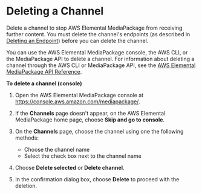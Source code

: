 # Deleting a Channel<a name="channels-delete"></a>

Delete a channel to stop AWS Elemental MediaPackage from receiving further content\. You must delete the channel's endpoints \(as described in [Deleting an Endpoint](endpoints-delete.md)\) before you can delete the channel\.

You can use the AWS Elemental MediaPackage console, the AWS CLI, or the MediaPackage API to delete a channel\. For information about deleting a channel through the AWS CLI or MediaPackage API, see the [AWS Elemental MediaPackage API Reference](http://docs.aws.amazon.com/mediapackage/latest/apireference/)\.

**To delete a channel \(console\)**

1. Open the AWS Elemental MediaPackage console at [https://console\.aws\.amazon\.com/mediapackage/](https://console.aws.amazon.com/mediapackage/)\.

1. If the **Channels** page doesn't appear, on the AWS Elemental MediaPackage home page, choose **Skip and go to console**\. 

1. On the **Channels** page, choose the channel using one the following methods: 
   + Choose the channel name
   + Select the check box next to the channel name

1. Choose **Delete selected** or **Delete channel**\.

1. In the confirmation dialog box, choose **Delete** to proceed with the deletion\.